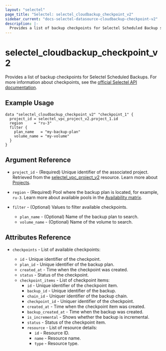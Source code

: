 ```yaml
---
layout: "selectel"
page_title: "Selectel: selectel_cloudbackup_checkpoint_v2"
sidebar_current: "docs-selectel-datasource-cloudbackup-checkpoint-v2"
description: |-
  Provides a list of backup checkpoints for Selectel Scheduled Backup service.
---
```


# selectel\_cloudbackup\_checkpoint\_v2

Provides a list of backup checkpoints for Selectel Scheduled Backups. For more information about checkpoints, see the [official Selectel API documentation](https://docs.selectel.ru/en/api/scheduled-backups/).

## Example Usage

```hcl
data "selectel_cloudbackup_checkpoint_v2" "checkpoint_1" {
  project_id = selectel_vpc_project_v2.project_1.id
  region     = "ru-3"
  filter {
    plan_name   = "my-backup-plan"
    volume_name = "my-volume"
  }
}
```

## Argument Reference

* `project_id` - (Required) Unique identifier of the associated project. Retrieved from the [selectel_vpc_project_v2](https://registry.terraform.io/providers/selectel/selectel/latest/docs/resources/vpc_project_v2) resource. Learn more about [Projects](https://docs.selectel.ru/en/control-panel-actions/projects/about-projects/).

* `region` - (Required) Pool where the backup plan is located, for example, `ru-3`. Learn more about available pools in the [Availability matrix](https://docs.selectel.ru/en/control-panel-actions/availability-matrix/).

* `filter` - (Optional) Values to filter available checkpoints.

  * `plan_name` - (Optional) Name of the backup plan to search.
  * `volume_name` - (Optional) Name of the volume to search.

## Attributes Reference

* `checkpoints` - List of available checkpoints:

  * `id` - Unique identifier of the checkpoint.
  * `plan_id` - Unique identifier of the backup plan.
  * `created_at` - Time when the checkpoint was created.
  * `status` - Status of the checkpoint.
  * `checkpoint_items` - List of checkpoint items:
    * `id` - Unique identifier of the checkpoint item.
    * `backup_id` - Unique identifier of the backup.
    * `chain_id` - Uniquer identifier of the backup chain.
    * `checkpoint_id` - Uniquer identifier of the checkpoint.
    * `created_at` - Time when the checkpoint item was created.
    * `backup_created_at` - Time when the backup was created.
    * `is_incremental` - Shows whether the backup is incremental.
    * `status` - Status of the checkpoint item.
    * `resource` - List of resource details:
      * `id` - Resource ID.
      * `name` - Resource name.
      * `type` - Resource type.

